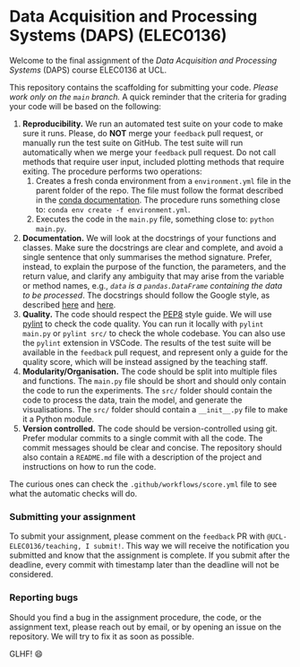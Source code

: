 # Data Acquisition and Processing Systems (DAPS) (ELEC0136)

Welcome to the final assignment of the _Data Acquisition and Processing Systems_ (DAPS) course ELEC0136 at UCL.

This repository contains the scaffolding for submitting your code.
*Please work only on the `main` branch.*
A quick reminder that the criteria for grading your code will be based on the following:

1. **Reproducibility.** We run an automated test suite on your code to make sure it runs. Please, do **NOT** merge your `feedback` pull request, or manually run the test suite on GitHub. The test suite will run automatically when we merge your `feedback` pull request. Do not call methods that require user input, included plotting methods that require exiting. The procedure performs two operations:
   1. Creates a fresh conda environment from a `environment.yml` file in the parent folder of the repo. The file must follow the format described in the [conda documentation](https://conda.io/projects/conda/en/latest/user-guide/tasks/manage-environments.html#creating-an-environment-from-an-environment-yml-file). The procedure runs something close to: `conda env create -f environment.yml`.
   2. Executes the code in the `main.py` file, something close to: `python main.py`.
2. **Documentation.** We will look at the docstrings of your functions and classes. Make sure the docstrings are clear and complete, and avoid a single sentence that only summarises the method signature. Prefer, instead, to explain the purpose of the function, the parameters, and the return value, and clarify any ambiguity that may arise from the variable or method names, e.g., _`data` is a `pandas.DataFrame` containing the data to be processed_. The docstrings should follow the Google style, as described [here](https://google.github.io/styleguide/pyguide.html#38-comments-and-docstrings) and [here](https://sphinxcontrib-napoleon.readthedocs.io/en/latest/example_google.html).
3. **Quality.** The code should respect the [PEP8](https://www.python.org/dev/peps/pep-0008/) style guide. We will use [pylint](https://www.pylint.org/) to check the code quality. You can run it locally with `pylint main.py` or `pylint src/` to check the whole codebase. You can also use the `pylint` extension in VSCode. The results of the test suite will be available in the `feedback` pull request, and represent only a guide for the quality score, which will be instead assigned by the teaching staff.
4. **Modularity/Organisation.** The code should be split into multiple files and functions. The `main.py` file should be short and should only contain the code to run the experiments. The `src/` folder should contain the code to process the data, train the model, and generate the visualisations. The `src/` folder should contain a `__init__.py` file to make it a Python module.
5. **Version controlled.** The code should be version-controlled using git. Prefer modular commits to a single commit with all the code. The commit messages should be clear and concise. The repository should also contain a `README.md` file with a description of the project and instructions on how to run the code.

The curious ones can check the `.github/workflows/score.yml` file to see what the automatic checks will do.

### Submitting your assignment

To submit your assignment, please comment on the `feedback` PR with `@UCL-ELEC0136/teaching, I submit!`. This way we will receive the notification you submitted and know that the assignment is complete.
If you submit after the deadline, every commit with timestamp later than the deadline will not be considered.

### Reporting bugs
Should you find a bug in the assignment procedure, the code, or the assignment text, please reach out by email, or by opening an issue on the repository. We will try to fix it as soon as possible.


GLHF! :smile:
